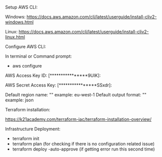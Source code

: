 Setup AWS CLI:

Windows:
https://docs.aws.amazon.com/cli/latest/userguide/install-cliv2-windows.html

Linux:
https://docs.aws.amazon.com/cli/latest/userguide/install-cliv2-linux.html

Configure AWS CLI:

In terminal or Command prompt:


- aws configure 

AWS Access Key ID: [****************9UIK]:

AWS Secret Access Key: [****************SSxdr]:

Default region name: "<region>" example: eu-west-1
Default output format: "<output>" example: json

Terraform installation:

https://k21academy.com/terraform-iac/terraform-installation-overview/

Infrastructure Deployment:

- terraform init
- terraform plan (for checking if there is no configuration related issue)
- terraform deploy -auto-approve (if getting error run this second time)


